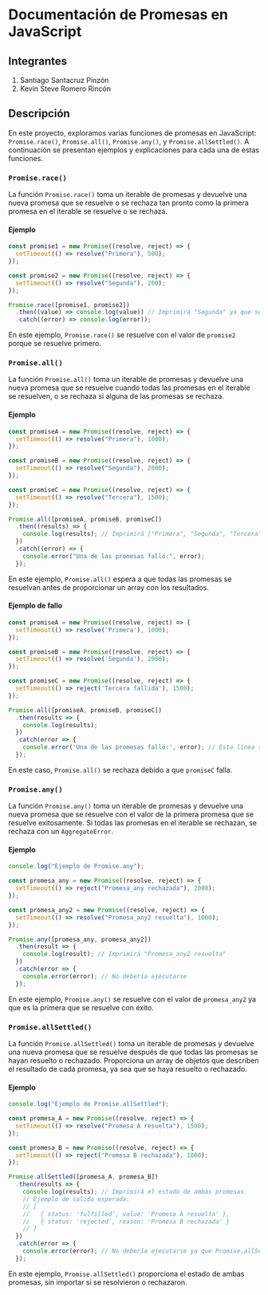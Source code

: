 
# Documentación de Promesas en JavaScript

## Integrantes

1. Santiago Santacruz Pinzón
2. Kevin Steve Romero Rincón

## Descripción

En este proyecto, exploramos varias funciones de promesas en JavaScript: `Promise.race()`, `Promise.all()`, `Promise.any()`, y `Promise.allSettled()`. A continuación se presentan ejemplos y explicaciones para cada una de estas funciones.

### `Promise.race()`

La función `Promise.race()` toma un iterable de promesas y devuelve una nueva promesa que se resuelve o se rechaza tan pronto como la primera promesa en el iterable se resuelve o se rechaza.

#### Ejemplo

```javascript
const promise1 = new Promise((resolve, reject) => {
  setTimeout(() => resolve("Primera"), 500);
});

const promise2 = new Promise((resolve, reject) => {
  setTimeout(() => resolve("Segunda"), 200);
});

Promise.race([promise1, promise2])
  .then((value) => console.log(value)) // Imprimirá "Segunda" ya que se resuelve primero
  .catch((error) => console.log(error));
```

En este ejemplo, `Promise.race()` se resuelve con el valor de `promise2` porque se resuelve primero.

### `Promise.all()`

La función `Promise.all()` toma un iterable de promesas y devuelve una nueva promesa que se resuelve cuando todas las promesas en el iterable se resuelven, o se rechaza si alguna de las promesas se rechaza.

#### Ejemplo

```javascript
const promiseA = new Promise((resolve, reject) => {
  setTimeout(() => resolve("Primera"), 1000);
});

const promiseB = new Promise((resolve, reject) => {
  setTimeout(() => resolve("Segunda"), 2000);
});

const promiseC = new Promise((resolve, reject) => {
  setTimeout(() => resolve("Tercera"), 1500);
});

Promise.all([promiseA, promiseB, promiseC])
  .then((results) => {
    console.log(results); // Imprimirá ["Primera", "Segunda", "Tercera"]
  })
  .catch((error) => {
    console.error("Una de las promesas falló:", error);
  });
```

En este ejemplo, `Promise.all()` espera a que todas las promesas se resuelvan antes de proporcionar un array con los resultados.

#### Ejemplo de fallo

```javascript
const promiseA = new Promise((resolve, reject) => {
  setTimeout(() => resolve('Primera'), 1000);
});

const promiseB = new Promise((resolve, reject) => {
  setTimeout(() => resolve('Segunda'), 2000);
});

const promiseC = new Promise((resolve, reject) => {
  setTimeout(() => reject('Tercera fallida'), 1500);
});

Promise.all([promiseA, promiseB, promiseC])
  .then(results => {
    console.log(results);
  })
  .catch(error => {
    console.error('Una de las promesas falló:', error); // Esta línea se ejecutará
  });
```

En este caso, `Promise.all()` se rechaza debido a que `promiseC` falla.

### `Promise.any()`

La función `Promise.any()` toma un iterable de promesas y devuelve una nueva promesa que se resuelve con el valor de la primera promesa que se resuelve exitosamente. Si todas las promesas en el iterable se rechazan, se rechaza con un `AggregateError`.

#### Ejemplo

```javascript
console.log("Ejemplo de Promise.any");

const promesa_any = new Promise((resolve, reject) => {
  setTimeout(() => reject("Promesa_any rechazada"), 2000);
});

const promesa_any2 = new Promise((resolve, reject) => {
  setTimeout(() => resolve("Promesa_any2 resuelta"), 1000);
});

Promise.any([promesa_any, promesa_any2])
  .then(result => {
    console.log(result); // Imprimirá "Promesa_any2 resuelta"
  })
  .catch(error => {
    console.error(error); // No debería ejecutarse
  });
```

En este ejemplo, `Promise.any()` se resuelve con el valor de `promesa_any2` ya que es la primera que se resuelve con éxito.

### `Promise.allSettled()`

La función `Promise.allSettled()` toma un iterable de promesas y devuelve una nueva promesa que se resuelve después de que todas las promesas se hayan resuelto o rechazado. Proporciona un array de objetos que describen el resultado de cada promesa, ya sea que se haya resuelto o rechazado.

#### Ejemplo

```javascript
console.log("Ejemplo de Promise.allSettled");

const promesa_A = new Promise((resolve, reject) => {
  setTimeout(() => resolve("Promesa A resuelta"), 1500);
});

const promesa_B = new Promise((resolve, reject) => {
  setTimeout(() => reject("Promesa B rechazada"), 1000);
});

Promise.allSettled([promesa_A, promesa_B])
  .then(results => {
    console.log(results); // Imprimirá el estado de ambas promesas
    // Ejemplo de salida esperada:
    // [
    //   { status: 'fulfilled', value: 'Promesa A resuelta' },
    //   { status: 'rejected', reason: 'Promesa B rechazada' }
    // ]
  })
  .catch(error => {
    console.error(error); // No debería ejecutarse ya que Promise.allSettled maneja todos los casos
  });
```

En este ejemplo, `Promise.allSettled()` proporciona el estado de ambas promesas, sin importar si se resolvieron o rechazaron.
